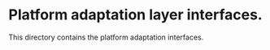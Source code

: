 # Platform adaptation layer interfaces.

This directory contains the platform adaptation interfaces.
